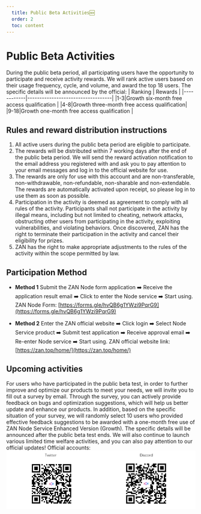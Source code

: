 ```yaml
---
  title: Public Beta Activities🆕
  order: 2
  toc: content
---
```


# Public Beta Activities
During the public beta period, all participating users have the opportunity to participate and receive activity rewards. We will rank active users based on their usage frequency, cycle, and volume, and award the top 18 users. The specific details will be announced by the official:
|  Ranking   |   Rewards                         |
|------------|-----------------------------------|
|1-3|Growth six-month free access qualification    |
|4-8|Growth three-month free access qualification|
|9-18|Growth one-month free access qualification  |

## Rules and reward distribution instructions
1. All active users during the public beta period are eligible to participate.
2. The rewards will be distributed within 7 working days after the end of the public beta period. We will send the reward activation notification to the email address you registered with and ask you to pay attention to your email messages and log in to the official website for use.
3. The rewards are only for use with this account and are non-transferable, non-withdrawable, non-refundable, non-sharable and non-extendable. The rewards are automatically activated upon receipt, so please log in to use them as soon as possible.
4. Participation in the activity is deemed as agreement to comply with all rules of the activity. Participants shall not participate in the activity by illegal means, including but not limited to cheating, network attacks, obstructing other users from participating in the activity, exploiting vulnerabilities, and violating behaviors. Once discovered, ZAN has the right to terminate their participation in the activity and cancel their eligibility for prizes.
5. ZAN has the right to make appropriate adjustments to the rules of the activity within the scope permitted by law.

## Participation Method
- **Method 1**
   Submit the ZAN Node form application ➡️ Receive the application result email ➡️ Click to enter the Node service ➡️ Start using.
   ZAN Node Form: [https://forms.gle/hvQB6g1YWzi9PqrG9](https://forms.gle/hvQB6g1YWzi9PqrG9)

- **Method 2**
   Enter the ZAN official website ➡️ Click login ➡️ Select Node Service product ➡️ Submit test application ➡️ Receive approval email ➡️ Re-enter Node service ➡️ Start using.
   ZAN official website link: [https://zan.top/home/](https://zan.top/home/)

## Upcoming activities
For users who have participated in the public beta test, in order to further improve and optimize our products to meet your needs, we will invite you to fill out a survey by email. Through the survey, you can actively provide feedback on bugs and optimization suggestions, which will help us better update and enhance our products. In addition, based on the specific situation of your survey, we will randomly select 10 users who provided effective feedback suggestions to be awarded with a one-month free use of ZAN Node Service Enhanced Version (Growth). The specific details will be announced after the public beta test ends.
We will also continue to launch various limited time welfare activities, and you can also pay attention to our official updates!
Official accounts:
![account-code.png](./images/account-code.png)